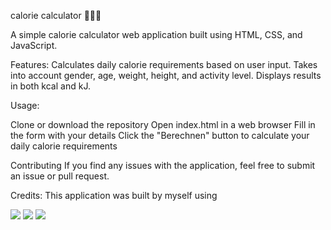 calorie calculator 🍔🥦💪

A simple calorie calculator web application built using HTML, CSS, and JavaScript.

Features:
Calculates daily calorie requirements based on user input.
Takes into account gender, age, weight, height, and activity level.
Displays results in both kcal and kJ.

Usage:

Clone or download the repository
Open index.html in a web browser
Fill in the form with your details
Click the "Berechnen" button to calculate your daily calorie requirements

Contributing
If you find any issues with the application, feel free to submit an issue or pull request.

Credits:
This application was built by myself using

<img src="https://img.icons8.com/color/96/000000/html-5.png"/>
<img src="https://img.icons8.com/color/96/000000/css3.png"/>
<img src="https://img.icons8.com/color/96/000000/javascript.png"/>
